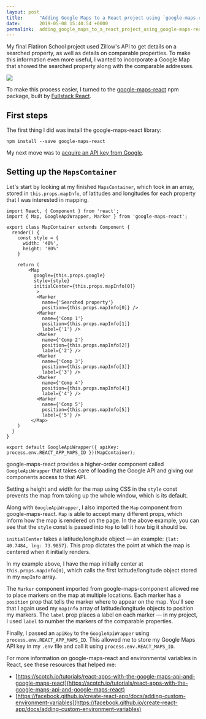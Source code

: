```yaml
---
layout: post
title:      "Adding Google Maps to a React project using `google-maps-react`"
date:       2019-05-08 15:40:54 +0000
permalink:  adding_google_maps_to_a_react_project_using_google-maps-react
---
```



My final Flatiron School project used Zillow's API to get details on a searched property, as well as details on comparable properties. To make this information even more useful, I wanted to incorporate a Google Map that showed the searched property along with the comparable addresses.

![](https://imgur.com/a/1cZn8BO)

To make this process easier, I turned to the [google-maps-react](https://www.npmjs.com/package/google-maps-react) npm package, built by [Fullstack React](https://www.fullstackreact.com/).

## First steps
The first thing I did was install the google-maps-react library:

`npm install --save google-maps-react`

My next move was to [acquire an API key from Google](https://developers.google.com/maps/documentation/javascript/get-api-key).

## Setting up the `MapsContainer`
Let's start by looking at my finished `MapsContainer`, which took in an array, stored in `this.props.mapInfo`, of latitudes and longitudes for each property that I was interested in mapping.

```
import React, { Component } from 'react';
import { Map, GoogleApiWrapper, Marker } from 'google-maps-react';

export class MapContainer extends Component {
  render() {
    const style = {
      width: '40%',
      height: '80%'
    }

    return (
        <Map
          google={this.props.google}
          style={style}
          initialCenter={this.props.mapInfo[0]}
           >
           <Marker
             name={'Searched property'}
             position={this.props.mapInfo[0]} />
           <Marker
             name={'Comp 1'}
             position={this.props.mapInfo[1]}
             label={'1'} />
           <Marker
             name={'Comp 2'}
             position={this.props.mapInfo[2]}
             label={'2'} />
           <Marker
             name={'Comp 3'}
             position={this.props.mapInfo[3]}
             label={'3'} />
           <Marker
             name={'Comp 4'}
             position={this.props.mapInfo[4]}
             label={'4'} />
           <Marker
             name={'Comp 5'}
             position={this.props.mapInfo[5]}
             label={'5'} />
         </Map>
    )
  }
}

export default GoogleApiWrapper({ apiKey: process.env.REACT_APP_MAPS_ID })(MapContainer);

```


google-maps-react provides a higher-order component called `GoogleApiWrapper` that takes care of loading the Google API and giving our components access to that API.

Setting a height and width for the map using CSS in the `style` const prevents the map from taking up the whole window, which is its default.

Along with `GoogleApiWrapper`, I also imported the `Map` component from google-maps-react. `Map` is able to accept many different props, which inform how the map is rendered on the page. In the above example, you can see that the `style` const is passed into `Map` to tell it how big it should be.

`initialCenter` takes a latitude/longitude object — an example: `{lat: 40.7484, lng: 73.9857}`. This prop dictates the point at which the map is centered when it initially renders.

In my example above, I have the map initially center at `this.props.mapInfo[0]`, which calls the first latitude/longitude object stored in my `mapInfo` array.

The `Marker` component imported from google-maps-component allowed me to place markers on the map at multiple locations. Each marker has a `position` prop that tells the marker where to appear on the map. You'll see that I again used my `mapInfo` array of latitude/longitude objects to position my markers. The `label` prop places a label on each marker — in my project, I used `label` to number the markers of the comparable properties.

Finally, I passed an `apiKey` to the `GoogleApiWrapper` using `process.env.REACT_APP_MAPS_ID`. This allowed me to store my Google Maps API key in my `.env` file and call it using `process.env.REACT_MAPS_ID`.


For more information on google-maps-react and environmental variables in React, see these resources that helped me:

* [https://scotch.io/tutorials/react-apps-with-the-google-maps-api-and-google-maps-react](https://scotch.io/tutorials/react-apps-with-the-google-maps-api-and-google-maps-react)
* [https://facebook.github.io/create-react-app/docs/adding-custom-environment-variables](https://facebook.github.io/create-react-app/docs/adding-custom-environment-variables)



